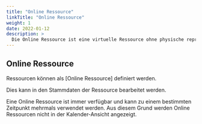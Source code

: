 ```yaml
---
title: "Online Ressource"
linkTitle: "Online Ressource"
weight: 1
date: 2022-01-12
description: >
  Die Online Ressource ist eine virtuelle Ressource ohne physische repräsentation.
---
```


## Online Ressource 
Ressourcen können als [Online Ressource] definiert werden. 

Dies kann in den Stammdaten der Ressource bearbeitet werden.

Eine Online Ressource ist immer verfügbar und kann zu einem bestimmten Zeitpunkt mehrmals verwendet werden. Aus diesem Grund werden Online Ressourcen nicht in der Kalender-Ansicht angezeigt.
